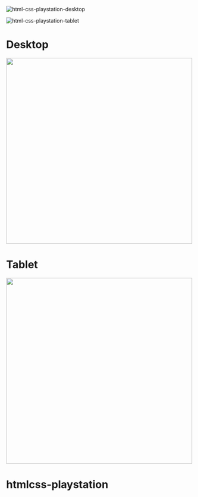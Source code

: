 ![html-css-playstation-desktop](https://user-images.githubusercontent.com/88691096/209026060-2cef7808-9837-4443-a6cb-bb631fa4a9f4.gif)

![html-css-playstation-tablet](https://user-images.githubusercontent.com/88691096/209026063-b02d1688-9d28-4603-9e24-ae52fc839c41.gif)

<h1> Desktop </h1>
<img src="https://user-images.githubusercontent.com/88691096/209026062-39457db2-a803-4e0f-acf1-82ee797b104b.jpg" width="500" />

<h1> Tablet </h1>
<img src="https://user-images.githubusercontent.com/88691096/209026067-016af188-fc03-40de-b0f5-97a4fba72f99.jpg" width="500" />

# htmlcss-playstation
